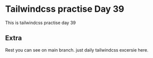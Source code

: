 # Tailwindcss practise Day 39

This is tailwindcss practise day 39

## Extra

Rest you can see on main branch. just daily tailwindcss excersie here.
